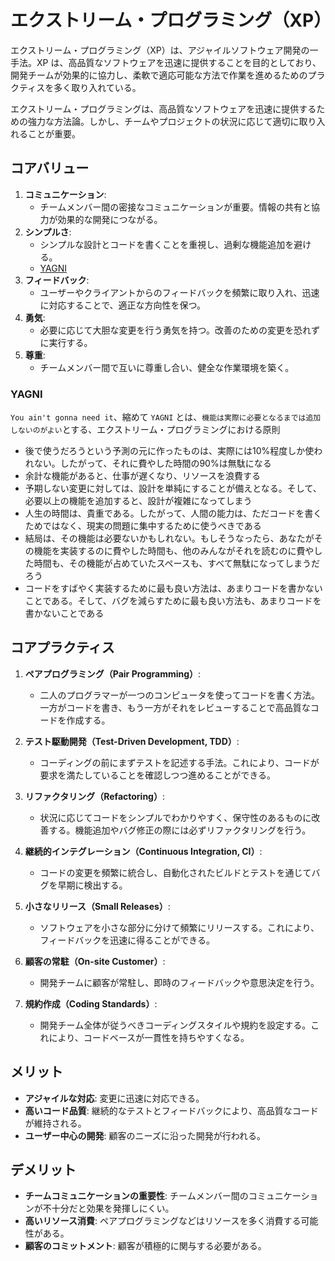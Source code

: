 # エクストリーム・プログラミング（XP）

エクストリーム・プログラミング（XP）は、アジャイルソフトウェア開発の一手法。XP は、高品質なソフトウェアを迅速に提供することを目的としており、開発チームが効果的に協力し、柔軟で適応可能な方法で作業を進めるためのプラクティスを多く取り入れている。

エクストリーム・プログラミングは、高品質なソフトウェアを迅速に提供するための強力な方法論。しかし、チームやプロジェクトの状況に応じて適切に取り入れることが重要。

## コアバリュー

1. **コミュニケーション**:
   - チームメンバー間の密接なコミュニケーションが重要。情報の共有と協力が効果的な開発につながる。
2. **シンプルさ**:
   - シンプルな設計とコードを書くことを重視し、過剰な機能追加を避ける。
   - [YAGNI](https://ja.wikipedia.org/wiki/YAGNI)
3. **フィードバック**:
   - ユーザーやクライアントからのフィードバックを頻繁に取り入れ、迅速に対応することで、適正な方向性を保つ。
4. **勇気**:
   - 必要に応じて大胆な変更を行う勇気を持つ。改善のための変更を恐れずに実行する。
5. **尊重**:
   - チームメンバー間で互いに尊重し合い、健全な作業環境を築く。

### YAGNI

`You ain't gonna need it`、縮めて `YAGNI` とは、`機能は実際に必要となるまでは追加しないのがよい`とする、エクストリーム・プログラミングにおける原則

- 後で使うだろうという予測の元に作ったものは、実際には10%程度しか使われない。したがって、それに費やした時間の90%は無駄になる
- 余計な機能があると、仕事が遅くなり、リソースを浪費する
- 予期しない変更に対しては、設計を単純にすることが備えとなる。そして、必要以上の機能を追加すると、設計が複雑になってしまう
- 人生の時間は、貴重である。したがって、人間の能力は、ただコードを書くためではなく、現実の問題に集中するために使うべきである
- 結局は、その機能は必要ないかもしれない。もしそうなったら、あなたがその機能を実装するのに費やした時間も、他のみんながそれを読むのに費やした時間も、その機能が占めていたスペースも、すべて無駄になってしまうだろう
- コードをすばやく実装するために最も良い方法は、あまりコードを書かないことである。そして、バグを減らすために最も良い方法も、あまりコードを書かないことである

## コアプラクティス

1. **ペアプログラミング（Pair Programming）**:

   - 二人のプログラマーが一つのコンピュータを使ってコードを書く方法。一方がコードを書き、もう一方がそれをレビューすることで高品質なコードを作成する。

2. **テスト駆動開発（Test-Driven Development, TDD）**:

   - コーディングの前にまずテストを記述する手法。これにより、コードが要求を満たしていることを確認しつつ進めることができる。

3. **リファクタリング（Refactoring）**:

   - 状況に応じてコードをシンプルでわかりやすく、保守性のあるものに改善する。機能追加やバグ修正の際には必ずリファクタリングを行う。

4. **継続的インテグレーション（Continuous Integration, CI）**:

   - コードの変更を頻繁に統合し、自動化されたビルドとテストを通じてバグを早期に検出する。

5. **小さなリリース（Small Releases）**:

   - ソフトウェアを小さな部分に分けて頻繁にリリースする。これにより、フィードバックを迅速に得ることができる。

6. **顧客の常駐（On-site Customer）**:

   - 開発チームに顧客が常駐し、即時のフィードバックや意思決定を行う。

7. **規約作成（Coding Standards）**:
   - 開発チーム全体が従うべきコーディングスタイルや規約を設定する。これにより、コードベースが一貫性を持ちやすくなる。

## メリット

- **アジャイルな対応**: 変更に迅速に対応できる。
- **高いコード品質**: 継続的なテストとフィードバックにより、高品質なコードが維持される。
- **ユーザー中心の開発**: 顧客のニーズに沿った開発が行われる。

## デメリット

- **チームコミュニケーションの重要性**: チームメンバー間のコミュニケーションが不十分だと効果を発揮しにくい。
- **高いリソース消費**: ペアプログラミングなどはリソースを多く消費する可能性がある。
- **顧客のコミットメント**: 顧客が積極的に関与する必要がある。
